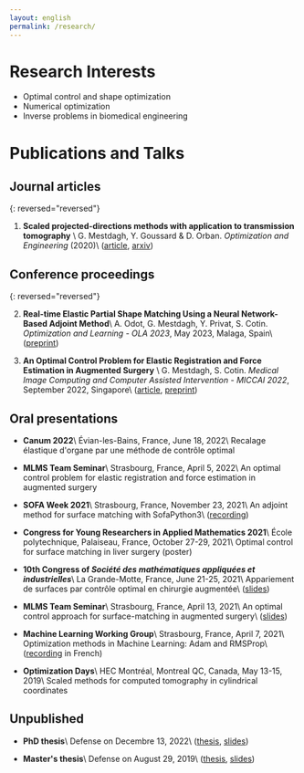 ```yaml
---
layout: english
permalink: /research/
---
```


# Research Interests

  - Optimal control and shape optimization
  - Numerical optimization
  - Inverse problems in biomedical engineering

# Publications and Talks

## Journal articles

{: reversed="reversed"}

1.  **Scaled projected-directions methods with application to transmission tomography** \\
    G. Mestdagh, Y. Goussard & D. Orban.
    *Optimization and Engineering* (2020)\\
    ([article](https://link.springer.com/article/10.1007/s11081-020-09484-0),
     [arxiv](https://arxiv.org/abs/2001.06474))
     
## Conference proceedings

{: reversed="reversed"}

2.  **Real-time Elastic Partial Shape Matching Using a Neural Network-Based Adjoint Method**\\
    A. Odot, G. Mestdagh, Y. Privat, S. Cotin.
    *Optimization and Learning - OLA 2023*, May 2023, Malaga, Spain\\
    ([preprint](https://hal.inria.fr/hal-04019777v1))

1.  **An Optimal Control Problem for Elastic Registration and Force Estimation in Augmented Surgery** \\
    G. Mestdagh, S. Cotin.
    *Medical Image Computing and Computer Assisted Intervention - MICCAI 2022*, September 2022, Singapore\\
    ([article](https://link.springer.com/chapter/10.1007/978-3-031-16449-1_8),
     [preprint](https://hal.inria.fr/hal-03691913))



## Oral presentations

- **Canum 2022**\\
  Évian-les-Bains, France, June 18, 2022\\
  Recalage élastique d'organe par une méthode de contrôle optimal

- **MLMS Team Seminar**\\
  Strasbourg, France, April 5, 2022\\
  An optimal control problem for elastic registration and force estimation in augmented surgery

- **SOFA Week 2021**\\
  Strasbourg, France, November 23, 2021\\
  An adjoint method for surface matching with SofaPython3\\
  ([recording](https://youtu.be/xxoUlOtAkWk?t=9946))

- **Congress for Young Researchers in Applied Mathematics 2021**\\
  École polytechnique, Palaiseau, France, October 27-29, 2021\\
  Optimal control for surface matching in liver surgery (poster)

- **10th Congress of *Société des mathématiques appliquées et industrielles***\\
  La Grande-Motte, France, June 21-25, 2021\\
  Appariement de surfaces par contrôle optimal en chirurgie augmentée\\
  ([slides](https://smai2021.math.univ-toulouse.fr/programme/soumission/presentation/14973d32-d67f-4570-9142-13c30d0dfa79/))

- **MLMS Team Seminar**\\
  Strasbourg, France, April 13, 2021\\
  An optimal control approach for surface-matching in augmented surgery\\
  ([slides](https://mlms.icube.unistra.fr/img_auth_namespace.php/a/af/The-talk-guillaume-Mestdagh-mlms2_compressed.pdf))

- **Machine Learning Working Group**\\
  Strasbourg, France, April 7, 2021\\
  Optimization methods in Machine Learning: Adam and RMSProp\\
  ([recording](https://bbb-prod-rp.unistra.fr/playback/presentation/2.0/playback.html?meetingId=a6dd80e61735653621a7b48c5e02dca53076c372-1617797090086&t=29m05s) in French)

- **Optimization Days**\\
  HEC Montréal, Montreal QC, Canada, May 13-15, 2019\\
  Scaled methods for computed tomography in cylindrical coordinates

## Unpublished

- **PhD thesis**\\
  Defense on Decembre 13, 2022\\
  ([thesis](https://hal.inria.fr/tel-03865304v2),
  [slides](/assets/these-soutenance.pdf))

- **Master's thesis**\\
  Defense on August 29, 2019\\
  ([thesis](https://publications.polymtl.ca/4050), 
  [slides](/assets/master_soutenance.pdf))



